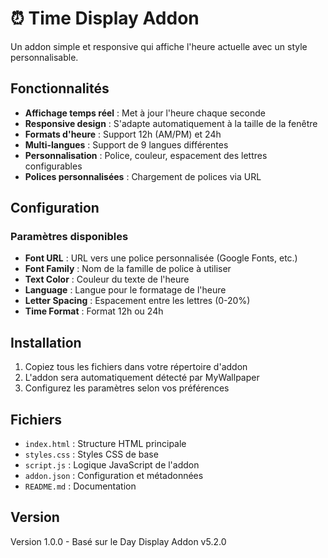 # ⏰ Time Display Addon

Un addon simple et responsive qui affiche l'heure actuelle avec un style personnalisable.

## Fonctionnalités

- **Affichage temps réel** : Met à jour l'heure chaque seconde
- **Responsive design** : S'adapte automatiquement à la taille de la fenêtre
- **Formats d'heure** : Support 12h (AM/PM) et 24h
- **Multi-langues** : Support de 9 langues différentes
- **Personnalisation** : Police, couleur, espacement des lettres configurables
- **Polices personnalisées** : Chargement de polices via URL

## Configuration

### Paramètres disponibles

- **Font URL** : URL vers une police personnalisée (Google Fonts, etc.)
- **Font Family** : Nom de la famille de police à utiliser
- **Text Color** : Couleur du texte de l'heure
- **Language** : Langue pour le formatage de l'heure
- **Letter Spacing** : Espacement entre les lettres (0-20%)
- **Time Format** : Format 12h ou 24h

## Installation

1. Copiez tous les fichiers dans votre répertoire d'addon
2. L'addon sera automatiquement détecté par MyWallpaper
3. Configurez les paramètres selon vos préférences

## Fichiers

- `index.html` : Structure HTML principale
- `styles.css` : Styles CSS de base
- `script.js` : Logique JavaScript de l'addon
- `addon.json` : Configuration et métadonnées
- `README.md` : Documentation

## Version

Version 1.0.0 - Basé sur le Day Display Addon v5.2.0
